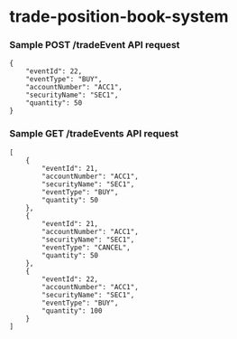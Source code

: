 # trade-position-book-system

### Sample POST /tradeEvent API request
```
{
    "eventId": 22,
    "eventType": "BUY",
    "accountNumber": "ACC1",
    "securityName": "SEC1",
    "quantity": 50
}
```

### Sample GET /tradeEvents API request
```
[
    {
        "eventId": 21,
        "accountNumber": "ACC1",
        "securityName": "SEC1",
        "eventType": "BUY",
        "quantity": 50
    },
    {
        "eventId": 21,
        "accountNumber": "ACC1",
        "securityName": "SEC1",
        "eventType": "CANCEL",
        "quantity": 50
    },
    {
        "eventId": 22,
        "accountNumber": "ACC1",
        "securityName": "SEC1",
        "eventType": "BUY",
        "quantity": 100
    }
]
```
